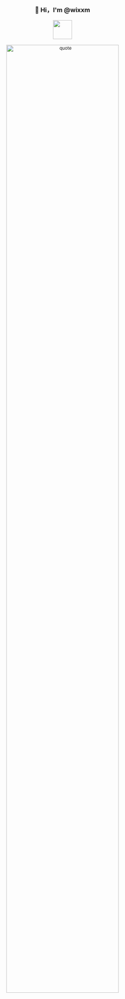 
<div align="center" style="background-image: url('https://pic.longtao.fun/pics/24/8712160154167691113610916885165716016931_gopic_.gif'); background-size: cover; background-position: center; padding: 20px;">
    <h3>👋 Hi，I'm @wixxm </a></h3>
    <p align="center">
        <a I love you three thousand✨">
            <img src="cat.webp" width="50"/>
        </a>

<div style="margin-top: 15px;">
    <small>
      <img src="https://v1.jinrishici.com/all.svg?font-size=24&spacing=6" alt="quote" style="width: 80%; max-width: 500px;">
    </small>
  </div>
</div>
